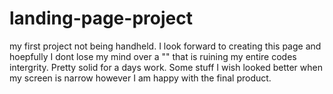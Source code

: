 # landing-page-project
my first project not being handheld. I look forward to creating this page and hoepfully I dont lose my mind over a "</div>" that is ruining my entire codes intergrity. 
Pretty solid for a days work. Some stuff I wish looked better when my screen is narrow however I am happy with the final product. 
